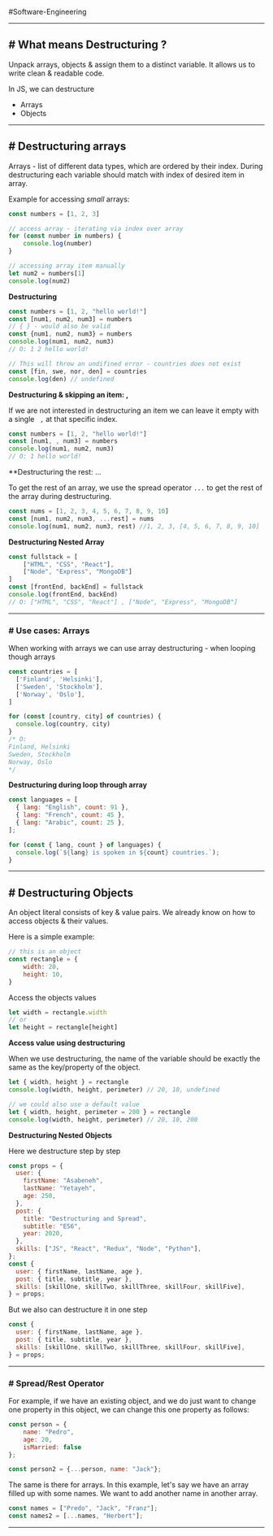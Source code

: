 #Software-Engineering 

---
## # What means Destructuring ?

Unpack arrays, objects & assign them to a distinct variable.
It allows us to write clean & readable code.

In JS, we can destructure
- Arrays
- Objects

---
## # Destructuring arrays

Arrays - list of different data types, which are ordered by their index.
During destructuring each variable should match with index of desired item in array. 

Example for accessing _small_ arrays: 

```js
const numbers = [1, 2, 3]

// access array - iterating via index over array
for (const number in numbers) {
	console.log(number)
}

// accessing array item manually
let num2 = numbers[1]
console.log(num2)
```

**Destructuring**

```js
const numbers = [1, 2, "hello world!"]
const [num1, num2, num3] = numbers
// { } - would also be valid
const {num1, num2, num3} = numbers
console.log(num1, num2, num3)
// O: 1 2 hello world!

// This will throw an undifined error - countries does not exist
const [fin, swe, nor, den] = countries
console.log(den) // undefined
```

**Destructuring & skipping an item: ,**

If we are not interested in destructuring an item we can leave it empty with a single ` ,` at that specific index.

```js
const numbers = [1, 2, "hello world!"]
const [num1, , num3] = numbers
console.log(num1, num2, num3)
// O: 1 hello world!
```

**Destructuring the rest: ...

To get the rest of an array, we use the spread operator `...` to get the rest of the array during destructuring.

```js
const nums = [1, 2, 3, 4, 5, 6, 7, 8, 9, 10]
const [num1, num2, num3, ...rest] = nums
console.log(num1, num2, num3, rest) //1, 2, 3, [4, 5, 6, 7, 8, 9, 10]
```

**Destructuring Nested Array** 

```js
const fullstack = [
	["HTML", "CSS", "React"],
	["Node", "Express", "MongoDB"]
]
const [frontEnd, backEnd] = fullstack
console.log(frontEnd, backEnd)
// O: ["HTML", "CSS", "React"] , ["Node", "Express", "MongoDB"]
```

---
### # Use cases: Arrays

When working with arrays we can use array destructuring - when looping though arrays

```js
const countries = [
  ['Finland', 'Helsinki'],
  ['Sweden', 'Stockholm'],
  ['Norway', 'Oslo'],
]

for (const [country, city] of countries) {
  console.log(country, city)
}
/* O:
Finland, Helsinki
Sweden, Stockholm
Norway, Oslo
*/
```

**Destructuring during loop through array**

```js
const languages = [
  { lang: "English", count: 91 },
  { lang: "French", count: 45 },
  { lang: "Arabic", count: 25 },
];

for (const { lang, count } of languages) {
  console.log(`${lang} is spoken in ${count} countries.`);
}
```

---
## # Destructuring Objects

An object literal consists of key & value pairs.
We already know on how to access objects & their values.

Here is a simple example:

```js
// this is an object
const rectangle = {
	width: 20,
	height: 10,
}
```

Access the objects values

```js
let width = rectangle.width
// or
let height = rectangle[height]
```

**Access value using destructuring**

When we use destructuring, the name of the variable should be exactly the same as the key/property of the object.

```js
let { width, height } = rectangle
console.log(width, height, perimeter) // 20, 10, undefined

// we could also use a default value
let { width, height, perimeter = 200 } = rectangle
console.log(width, height, perimeter) // 20, 10, 200
```

**Destructuring Nested Objects**

Here we destructure step by step

```js
const props = {
  user: {
    firstName: "Asabeneh",
    lastName: "Yetayeh",
    age: 250,
  },
  post: {
    title: "Destructuring and Spread",
    subtitle: "ES6",
    year: 2020,
  },
  skills: ["JS", "React", "Redux", "Node", "Python"],
};
const {
  user: { firstName, lastName, age },
  post: { title, subtitle, year },
  skills: [skillOne, skillTwo, skillThree, skillFour, skillFive],
} = props;
```

But we also can destructure it in one step

```js
const {
  user: { firstName, lastName, age },
  post: { title, subtitle, year },
  skills: [skillOne, skillTwo, skillThree, skillFour, skillFive],
} = props;
```

---
### # Spread/Rest Operator

For example, if we have an existing object, and we do just want to change one property in this object, we can change this one property as follows:

```js
const person = {
	name: "Pedro",
	age: 20,
	isMarried: false
};

const person2 = {...person, name: "Jack"};
```

The same is there for arrays.
In this example, let's say we have an array filled up with some names. We want to add another name in another array.

```js
const names = ["Predo", "Jack", "Franz"];
const names2 = [...names, "Herbert"];
```

---
